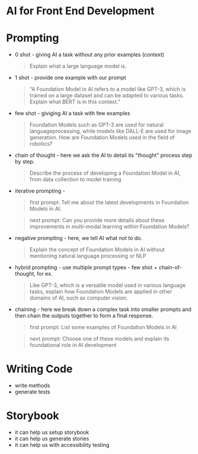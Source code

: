 # AI for Front End Development

# Prompting
- 0 shot - giving AI a task without any prior examples (context)
    > Explain what a large language model is.
- 1 shot - provide one example with our prompt
    > “A Foundation Model in AI refers to a model like GPT-3,
which is trained on a large dataset and can be adapted to various tasks.
Explain what BERT is in this context.”
- few shot - giviging AI a task with few examples
    > Foundation Models such as GPT-3 are used for natural languageprocessing, while models like DALL-E are used for image generation.  How are Foundation Models used in the field of robotics?
- chain of thought - here we ask the AI to detail its "thought" process step by step.
    > Describe the process of developing a Foundation Model in AI, from data collection to model training
- iterative prompting - 
    > first prompt: Tell me about the latest developments in Foundation Models in AI.

    > next prompt: Can you provide more details about these improvements in multi-modal learning within Foundation Models?
- negative prompting - here, we tell AI what not to do.
    > Explain the concept of Foundation Models in AI without mentioning natural language processing or NLP
- hybrid prompting - use multiple prompt types - few shot + chain-of-thought, for ex.
    > Like GPT-3, which is a versatile model used in various language tasks, explain how Foundation Models are applied in other domains of AI, such as computer vision.
- chaining - here we break down a complex task into smaller prompts and then chain the outputs together to form a final response.
    > first prompt: List some examples of Foundation Models in AI

    > next prompt: Choose one of these models and explain its foundational role in AI development
    
# Writing Code
- write methods
- generate tests

# Storybook
- it can help us setup storybook
- it can help us generate stories
- it can help us with accessibility testing